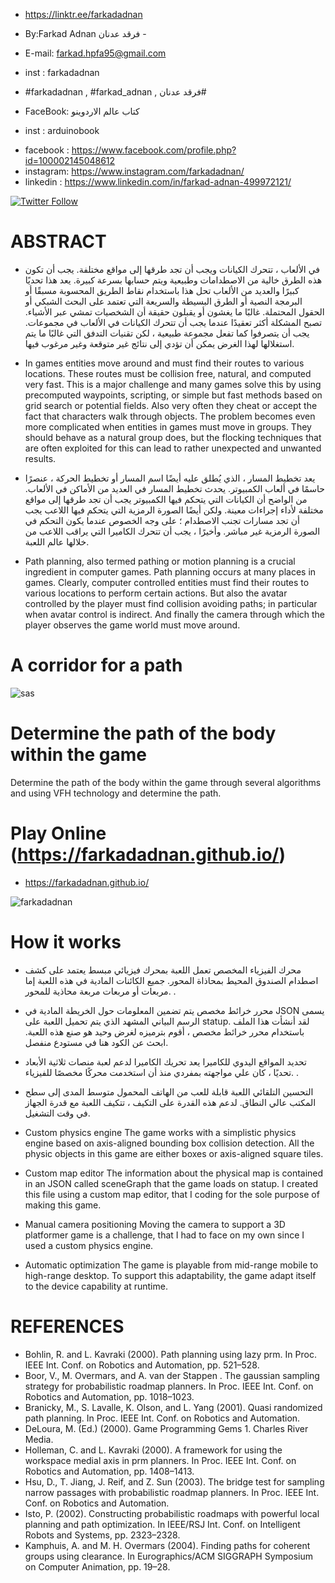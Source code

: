 
- https://linktr.ee/farkadadnan

-  By:Farkad Adnan فرقد عدنان - 
 - E-mail: farkad.hpfa95@gmail.com 
- inst : farkadadnan 
- #farkadadnan , #farkad_adnan , فرقد عدنان# 
- FaceBook: كتاب عالم الاردوينو 
- inst : arduinobook

* facebook : https://www.facebook.com/profile.php?id=100002145048612
* instagram:  https://www.instagram.com/farkadadnan/
* linkedin : https://www.linkedin.com/in/farkad-adnan-499972121/

 <p>
 <a href='https://mobile.twitter.com/farkadadnan'>
        <img alt="Twitter Follow" src="https://img.shields.io/twitter/follow/farkadadnan?label=%40farkadadnan&style=social" alt='Twitter' align="center"/>
    </a>
</p>


# ABSTRACT

- في الألعاب ، تتحرك الكيانات ويجب أن تجد طرقها إلى مواقع مختلفة. يجب أن تكون هذه الطرق خالية من الاصطدامات وطبيعية ويتم حسابها بسرعة كبيرة. يعد هذا تحديًا كبيرًا والعديد من الألعاب تحل هذا باستخدام نقاط الطريق المحسوبة مسبقًا أو البرمجة النصية أو الطرق البسيطة والسريعة التي تعتمد على البحث الشبكي أو الحقول المحتملة. غالبًا ما يغشون أو يقبلون حقيقة أن الشخصيات تمشي عبر الأشياء. تصبح المشكلة أكثر تعقيدًا عندما يجب أن تتحرك الكيانات في الألعاب في مجموعات. يجب أن يتصرفوا كما تفعل مجموعة طبيعية ، لكن تقنيات التدفق التي غالبًا ما يتم استغلالها لهذا الغرض يمكن أن تؤدي إلى نتائج غير متوقعة وغير مرغوب فيها.
- In games entities move around and must find their routes to various locations. These routes must be collision free, natural, and computed very fast. This is a major challenge and many games solve this by using precomputed waypoints, scripting, or simple but fast methods based on grid search or potential fields. Also very often they cheat or accept the fact that characters walk through objects. The problem becomes even more complicated when entities in games must move in groups. They should behave as a natural group does, but the flocking techniques that are often exploited for this can lead to rather unexpected and unwanted results.

- يعد تخطيط المسار ، الذي يُطلق عليه أيضًا اسم المسار أو تخطيط الحركة ، عنصرًا حاسمًا في ألعاب الكمبيوتر. يحدث تخطيط المسار في العديد من الأماكن في الألعاب. من الواضح أن الكيانات التي يتحكم فيها الكمبيوتر يجب أن تجد طرقها إلى مواقع مختلفة لأداء إجراءات معينة. ولكن أيضًا الصورة الرمزية التي يتحكم فيها اللاعب يجب أن تجد مسارات تجنب الاصطدام ؛ على وجه الخصوص عندما يكون التحكم في الصورة الرمزية غير مباشر. وأخيرًا ، يجب أن تتحرك الكاميرا التي يراقب اللاعب من خلالها عالم اللعبة.
- Path planning, also termed pathing or motion planning is a crucial ingredient in computer games. Path planning occurs at many places in games. Clearly, computer controlled entities must find their routes to various locations to perform certain actions. But also the avatar controlled by the player must find collision avoiding paths; in particular when avatar control is indirect. And finally the camera through which the player observes the game world must move around.

# A corridor for a path 
![sas](https://user-images.githubusercontent.com/35774039/184292039-27e32d93-cce4-4ca8-92cf-9b1197fe3dc8.PNG)


# Determine the path of the body within the game
 Determine the path of the body within the game through several algorithms and using VFH technology and determine the path.
 
# Play Online  (https://farkadadnan.github.io/)
* https://farkadadnan.github.io/

![farkadadnan](https://user-images.githubusercontent.com/35774039/184148611-8460971b-5626-4388-8961-9c2fc6abd8fc.gif)
# How it works
- محرك الفيزياء المخصص
تعمل اللعبة بمحرك فيزيائي مبسط يعتمد على كشف اصطدام الصندوق المحيط بمحاذاة المحور. جميع الكائنات المادية في هذه اللعبة إما مربعات أو مربعات مربعة محاذية للمحور.  .

- محرر خرائط مخصص
يتم تضمين المعلومات حول الخريطة المادية في JSON يسمى الرسم البياني المشهد الذي يتم تحميل اللعبة على statup. لقد أنشأت هذا الملف باستخدام محرر خرائط مخصص ، أقوم بترميزه لغرض وحيد هو صنع هذه اللعبة. ابحث عن الكود هنا في مستودع منفصل.

- تحديد المواقع اليدوي للكاميرا
يعد تحريك الكاميرا لدعم لعبة منصات ثلاثية الأبعاد تحديًا ، كان علي مواجهته بمفردي منذ أن استخدمت محركًا مخصصًا للفيزياء. .

- التحسين التلقائي
اللعبة قابلة للعب من الهاتف المحمول متوسط ​​المدى إلى سطح المكتب عالي النطاق. لدعم هذه القدرة على التكيف ، تتكيف اللعبة مع قدرة الجهاز في وقت التشغيل.

- Custom physics engine
The game works with a simplistic physics engine based on axis-aligned bounding box collision detection. All the physic objects in this game are either boxes or axis-aligned square tiles.  

- Custom map editor
The information about the physical map is contained in an JSON called sceneGraph that the game loads on statup. I created this file using a custom map editor, that I coding for the sole purpose of making this game.  

- Manual camera positioning
Moving the camera to support a 3D platformer game is a challenge, that I had to face on my own since I used a custom physics engine.  

- Automatic optimization
The game is playable from mid-range mobile to high-range desktop. To support this adaptability, the game adapt itself to the device capability at runtime.  
 



# REFERENCES 

-  Bohlin, R. and L. Kavraki (2000). Path planning using lazy prm. In Proc. IEEE Int. Conf. on Robotics and Automation, pp. 521–528.
-  Boor, V., M. Overmars, and A. van der Stappen . The gaussian sampling strategy for probabilistic roadmap planners. In Proc. IEEE Int. Conf. on Robotics and Automation, pp. 1018–1023. 
-  Branicky, M., S. Lavalle, K. Olson, and L. Yang (2001). Quasi randomized path planning. In Proc. IEEE Int. Conf. on Robotics and Automation. 
- DeLoura, M. (Ed.) (2000). Game Programming Gems 1. Charles River Media. 
- Holleman, C. and L. Kavraki (2000). A framework for using the workspace medial axis in prm planners. In Proc. IEEE Int. Conf. on Robotics and Automation, pp. 1408–1413. 
- Hsu, D., T. Jiang, J. Reif, and Z. Sun (2003). The bridge test for sampling narrow passages with probabilistic roadmap planners. In Proc. IEEE Int. Conf. on Robotics and Automation.
- Isto, P. (2002). Constructing probabilistic roadmaps with powerful local planning and path optimization. In IEEE/RSJ Int. Conf. on Intelligent Robots and Systems, pp. 2323–2328. 
- Kamphuis, A. and M. H. Overmars (2004). Finding paths for coherent groups using clearance. In Eurographics/ACM SIGGRAPH Symposium on Computer Animation, pp. 19–28.
